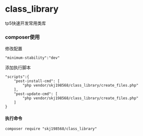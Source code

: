 # class_library
tp5快速开发常用类库
### composer使用
修改配置
```
"minimum-stability":"dev"
```
添加执行脚本
```
"scripts":{
    "post-install-cmd": [
        "php vendor/skj198568/class_library/create_files.php"
    ],
    "post-update-cmd": [
        "php vendor/skj198568/class_library/create_files.php"
    ]
}
```
#### 执行命令
```
composer require "skj198568/class_library"
```